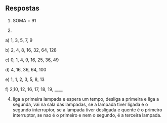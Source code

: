 ## Respostas 

1) SOMA = 91

3)
a) 1, 3, 5, 7, 9

b) 2, 4, 8, 16, 32, 64, 128

c) 0, 1, 4, 9, 16, 25, 36, 49

d) 4, 16, 36, 64, 100

e) 1, 1, 2, 3, 5, 8, 13

f) 2,10, 12, 16, 17, 18, 19, ____


4) liga a primeira lampada e espera um tempo, desliga a primeira e liga a segunda, vai na sala das lampadas, se a lampada tiver ligada é o segundo interruptor, se a lampada tiver desligada e quente é o primeiro interruptor, se nao é o primeiro e nem o segundo, é a terceira lampada.
